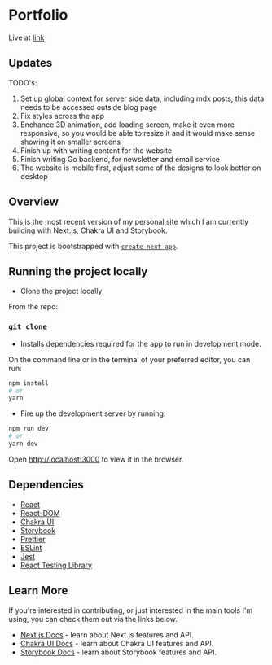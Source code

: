 # Portfolio

Live at [link](https://vinclou-portfolio.vercel.app/)

## Updates

TODO's:

1. Set up global context for server side data, including mdx posts, this data needs to be accessed outside blog page
2. Fix styles across the app
3. Enchance 3D animation, add loading screen, make it even more responsive, so you would be able to resize it and it would make sense showing it on smaller screens
4. Finish up with writing content for the website
5. Finish writing Go backend, for newsletter and email service
6. The website is mobile first, adjust some of the designs to look better on desktop

## Overview

This is the most recent version of my personal site which I am currently building with Next.js, Chakra UI and Storybook.

This project is bootstrapped with [`create-next-app`](https://github.com/vercel/next.js/tree/canary/packages/create-next-app).

## Running the project locally

- Clone the project locally

From the repo:

### `git clone`

- Installs dependencies required for the app to run in development mode.

On the command line or in the terminal of your preferred editor, you can run:

```bash
npm install
# or
yarn
```

- Fire up the development server by running:

```bash
npm run dev
# or
yarn dev
```

Open [http://localhost:3000](http://localhost:3000) to view it in the browser.

## Dependencies

- [React](https://reactjs.org/)
- [React-DOM](https://www.npmjs.com/package/react-dom)
- [Chakra UI](https://chakra-ui.com/)
- [Storybook](https://storybook.js.org/)
- [Prettier](https://prettier.io/)
- [ESLint](https://eslint.org/)
- [Jest](https://jestjs.io/)
- [React Testing Library](https://testing-library.com/docs/react-testing-library/intro/)

## Learn More

If you're interested in contributing, or just interested in the main tools I'm using, you can check them out via the links below.

- [Next.js Docs](https://nextjs.org/docs) - learn about Next.js features and API.
- [Chakra UI Docs](https://chakra-ui.com/docs/getting-started) - learn about Chakra UI features and API.
- [Storybook Docs](https://storybook.js.org/docs/react/get-started/introduction) - learn about Storybook features and API.
